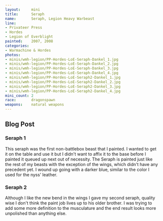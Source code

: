 ```yaml
---
layout:     mini
title:      Seraph
name:       Seraph, Legion Heavy Warbeast
line:       
- Privateer Press
- Hordes
- Legion of Everblight
painted:    2007, 2008
categories:
- Warmachine & Hordes
photos:
- minis/wmh-legion/PP-Hordes-LoE-Seraph-Dankel_1.jpg
- minis/wmh-legion/PP-Hordes-LoE-Seraph-Dankel_2.jpg
- minis/wmh-legion/PP-Hordes-LoE-Seraph-Dankel_3.jpg
- minis/wmh-legion/PP-Hordes-LoE-Seraph-Dankel_4.jpg
- minis/wmh-legion/PP-Hordes-LoE-Seraph2-Dankel_1.jpg
- minis/wmh-legion/PP-Hordes-LoE-Seraph2-Dankel_2.jpg
- minis/wmh-legion/PP-Hordes-LoE-Seraph2-Dankel_3.jpg
- minis/wmh-legion/PP-Hordes-LoE-Seraph2-Dankel_4.jpg
mini_count: 2
race:       dragonspawn
weapons:    natural weapons
---
```


## Blog Post

### Seraph 1
This seraph was the first non-battlebox beast that I painted.  I wanted to get it on the table and use it but I didn't want to affix it to the base before I painted it queued up next out of necessity. The Seraph is painted just like the rest of my beasts with the exception of the wings, which didn't have any precedent yet.  I wound up going with a darker blue, similar to the color I used for the nyss' leather.

### Seraph 2
Although I like the new bend in the wings I gave my second seraph, quality wise I don't think the paint job lives up to his older brother. I was trying to add some more definition to the musculature and the end result looks more unpolished than anything else.